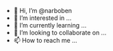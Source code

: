 - 👋 Hi, I’m @narboben
- 👀 I’m interested in ...
- 🌱 I’m currently learning ...
- 💞️ I’m looking to collaborate on ...
- 📫 How to reach me ...

<!---
narboben/narboben is a ✨ special ✨ repository because its `README.md` (this file) appears on your GitHub profile.
You can click the Preview link to take a look at your changes.
--->
